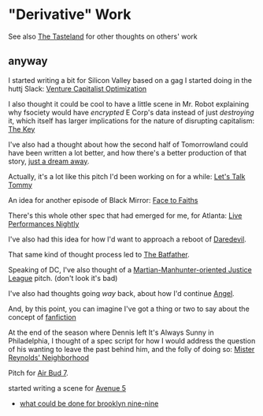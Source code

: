 # "Derivative" Work

See also [The Tasteland](csgwv-469mv-wt9fk-1yphz-svvje) for other thoughts on others' work

## anyway

I started writing a bit for Silicon Valley based on a gag I started doing in the huttj Slack: [Venture Capitalist Optimization](4t6p4-z4x67-w39mh-pewjw-5krr7)

I also thought it could be cool to have a little scene in Mr. Robot explaining why fsociety would have *encrypted* E Corp's data instead of just *destroying* it, which itself has larger implications for the nature of disrupting capitalism: [The Key](jmqss-3fwsd-w8agr-d0fey-zdk4m)

I've also had a thought about how the second half of Tomorrowland could have been written a lot better, and how there's a better production of that story, [just a dream away](k150f-1xx9y-rq9nr-8ce0f-vaq89).

Actually, it's a lot like this pitch I'd been working on for a while: [Let's Talk Tommy](f6y9w-410s4-ws8e4-3axkn-14frj)

An idea for another episode of Black Mirror: [Face to Faiths](m2bpa-hv14m-r59vw-pj855-c0cwx)

There's this whole other spec that had emerged for me, for Atlanta: [Live Performances Nightly](ra1x8-b5f3f-wc8sz-6rhtt-eg2g5)

I've also had this idea for how I'd want to approach a reboot of [Daredevil](3s878-hap9n-v680a-3jrd7-hv83n).

That same kind of thought process led to [The Batfather](a8sr6-xha7m-mt9vg-kz9wt-vm08v).

Speaking of DC, I've also thought of a [Martian-Manhunter-oriented Justice League](63yf5-bab00-7e9x8-0s41x-gf843) pitch. (don't look it's bad)

I've also had thoughts going *way* back, about how I'd continue [Angel](tfkgh-wmffr-r08v8-1xef1-qevg5).

And, by this point, you can imagine I've got a thing or two to say about the concept of [fanfiction](qnsf4-2ssfj-88924-gtgvg-77h4j)

At the end of the season where Dennis left It's Always Sunny in Philadelphia, I thought of a spec script for how I would address the question of his wanting to leave the past behind him, and the folly of doing so: [Mister Reynolds' Neighborhood](84pa9-rfk96-rh8fc-qbfvn-840mn)

Pitch for [Air Bud 7](tn9z7-ykcv1-ch9tb-bstc7-69g0e).

started writing a scene for [Avenue 5](t1krj-p5a4b-47a3m-2c5v5-tv8w1)

- [what could be done for brooklyn nine-nine](w60rq-930yc-m294g-82zc8-2v38b)

